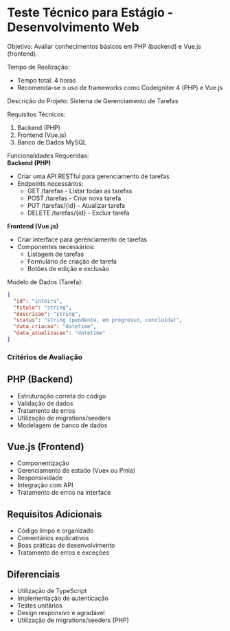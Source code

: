 # Teste Técnico para Estágio - Desenvolvimento Web

Objetivo: Avaliar conhecimentos básicos em PHP (backend) e Vue.js (frontend).  

Tempo de Realização:  
- Tempo total: 4 horas  
- Recomenda-se o uso de frameworks como Codeigniter 4 (PHP) e Vue.js  

Descrição do Projeto: Sistema de Gerenciamento de Tarefas  

Requisitos Técnicos:  
1. Backend (PHP)  
2. Frontend (Vue.js)  
3. Banco de Dados MySQL  

Funcionalidades Requeridas:  
**Backend (PHP)**  
- Criar uma API RESTful para gerenciamento de tarefas  
- Endpoints necessários:  
  - GET /tarefas - Listar todas as tarefas  
  - POST /tarefas - Criar nova tarefa  
  - PUT /tarefas/{id} - Atualizar tarefa  
  - DELETE /tarefas/{id} - Excluir tarefa  

**Frontend (Vue.js)**  
- Criar interface para gerenciamento de tarefas  
- Componentes necessários:  
  - Listagem de tarefas  
  - Formulário de criação de tarefa  
  - Botões de edição e exclusão  

Modelo de Dados (Tarefa):  
```json
{
  "id": "inteiro",
  "titulo": "string",
  "descricao": "string",
  "status": "string (pendente, em progresso, concluída)",
  "data_criacao": "datetime",
  "data_atualizacao": "datetime"
}
```

### Critérios de Avaliação

## PHP (Backend)
- Estruturação correta do código
-  Validação de dados
-  Tratamento de erros
- Utilização de migrations/seeders
- Modelagem de banco de dados

## Vue.js (Frontend)
- Componentização
- Gerenciamento de estado (Vuex ou Pinia)
- Responsividade
- Integração com API
- Tratamento de erros na interface

## Requisitos Adicionais
- Código limpo e organizado
- Comentários explicativos
- Boas práticas de desenvolvimento
- Tratamento de erros e exceções

## Diferenciais
- Utilização de TypeScript
- Implementação de autenticação
- Testes unitários
- Design responsivo e agradável
- Utilização de migrations/seeders (PHP)